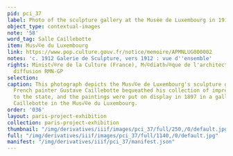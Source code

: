 ```yaml
---
pid: pci_37
label: Photo of the sculpture gallery at the Musée de Luxembourg in 1912
object_type: contextual-images
note: '58'
word_tag: Salle Caillebotte
item: Mus√©e du Luxembourg
link: https://www.pop.culture.gouv.fr/notice/memoire/APMNLUG000002
notes: 'c. 1912 Galerie de Sculpture, vers 1912 : vue d''ensemble'
rights: Minist√®re de la Culture (France), M√©diath√®que de l'architecture et du patrimoine,
  diffusion RMN-GP
selection: 
caption: This photograph depicts the Mus√©e de Luxembourg's sculpture gallery, c.1912.
  French painter Gustave Caillebotte bequeathed his collection of impressionist paintings
  to the state, and the paintings were put on display in 1897 in a gallery named after
  Caillebotte in the Mus√©e du Luxembourg.
order: '036'
layout: paris-project-exhibition
collection: paris-project-exhibition
thumbnail: "/img/derivatives/iiif/images/pci_37/full/250,/0/default.jpg"
full: "/img/derivatives/iiif/images/pci_37/full/1140,/0/default.jpg"
manifest: "/img/derivatives/iiif/pci_37/manifest.json"
---
```

